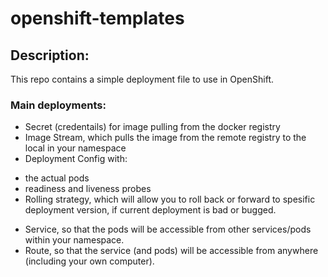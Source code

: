 # openshift-templates

## Description:

This repo contains a simple deployment file to use in OpenShift.

### Main deployments:
* Secret (credentails) for image pulling from the docker registry
* Image Stream, which pulls the image from the remote registry to the local in your namespace
* Deployment Config with:
- the actual pods
- readiness and liveness probes
- Rolling strategy, which will allow you to roll back or forward to spesific deployment version, if current deployment is bad or bugged.
* Service, so that the pods will be accessible from other services/pods within your namespace.
* Route, so that the service (and pods) will be accessible from anywhere (including your own computer).

